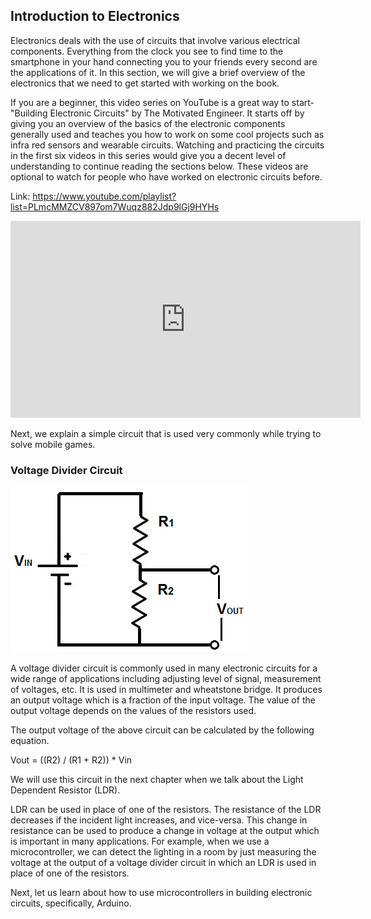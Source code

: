 ## Introduction to Electronics 

Electronics deals with the use of circuits that involve various electrical components. Everything from the clock you see to find time to the smartphone in your hand connecting you to your friends every second are the applications of it. In this section, we will give a brief overview of the electronics that we need to get started with working on the book.

If you are a beginner, this video series on YouTube is a great way to start- "Building Electronic Circuits" by The Motivated Engineer. It starts off by giving you an overview of the basics of the electronic components generally used and teaches you how to work on some cool projects such as infra red sensors and wearable circuits. Watching and practicing the circuits in the first six videos in this series would give you a decent level of understanding to continue reading the sections below. These videos are optional to watch for people who have worked on electronic circuits before.

Link: https://www.youtube.com/playlist?list=PLmcMMZCV897om7Wuqz882Jdp9lGj9HYHs 

<div class="row" style="text-align:center;">
	<iframe width="560" height="315" src="https://www.youtube.com/embed/videoseries?list=PLmcMMZCV897om7Wuqz882Jdp9lGj9HYHs" frameborder="0" allowfullscreen></iframe>
</div>

Next, we explain a simple circuit that is used very commonly while trying to solve mobile games.

### Voltage Divider Circuit

![Voltage Divider Circuit](/Images/VoltageDividerCircuit.png)

A voltage divider circuit is commonly used in many electronic circuits for a wide range of applications including adjusting level of signal, measurement of voltages, etc. It is used in multimeter and wheatstone bridge. It produces an output voltage which is a fraction of the input voltage. The value of the output voltage depends on the values of the resistors used.

The output voltage of the above circuit can be calculated by the following equation.

Vout = ((R2) / (R1 + R2)) * Vin

We will use this circuit in the next chapter when we talk about the Light Dependent Resistor (LDR).

LDR can be used in place of one of the resistors. The resistance of the LDR decreases if the incident light increases, and vice-versa. This change in resistance can be used to produce a change in voltage at the output which is important in many applications. For example, when we use a microcontroller, we can detect the lighting in a room by just measuring the voltage at the output of a voltage divider circuit in which an LDR is used in place of one of the resistors. 

Next, let us learn about how to use microcontrollers in building electronic circuits, specifically, Arduino.